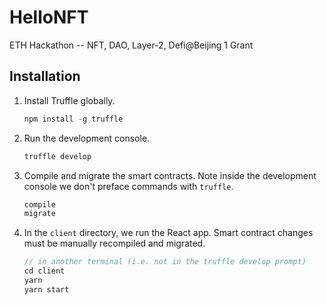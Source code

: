 # HelloNFT
ETH Hackathon -- NFT, DAO, Layer-2, Defi@Beijing 1 Grant


## Installation
1. Install Truffle globally.
    ```javascript
    npm install -g truffle
    ```

2. Run the development console.
    ```javascript
    truffle develop
    ```

3. Compile and migrate the smart contracts. Note inside the development console we don't preface commands with `truffle`.
    ```javascript
    compile
    migrate
    ```

4. In the `client` directory, we run the React app. Smart contract changes must be manually recompiled and migrated.
    ```javascript
    // in another terminal (i.e. not in the truffle develop prompt)
    cd client
    yarn
    yarn start
    ```
